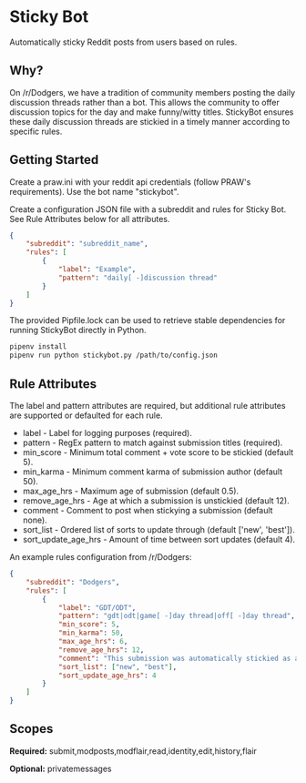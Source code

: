 # Sticky Bot

Automatically sticky Reddit posts from users based on rules.

## Why?

On /r/Dodgers, we have a tradition of community members posting the daily discussion threads rather than a bot. This allows the community to offer discussion topics for the day and make funny/witty titles. StickyBot ensures these daily discussion threads are stickied in a timely manner according to specific rules.

## Getting Started

Create a praw.ini with your reddit api credentials (follow PRAW's requirements). Use the bot name "stickybot".

Create a configuration JSON file with a subreddit and rules for Sticky Bot. See Rule Attributes below for all attributes.

```json
{
    "subreddit": "subreddit_name",
    "rules": [
        {
            "label": "Example",
            "pattern": "daily[ -]discussion thread"
        }
    ]
}
```

The provided Pipfile.lock can be used to retrieve stable dependencies for running StickyBot directly in Python.

```bash
pipenv install
pipenv run python stickybot.py /path/to/config.json
```

## Rule Attributes

The label and pattern attributes are required, but additional rule attributes are supported or defaulted for each rule.

* label - Label for logging purposes (required).
* pattern - RegEx pattern to match against submission titles (required).
* min_score - Minimum total comment + vote score to be stickied (default 5).
* min_karma - Minimum comment karma of submission author (default 50).
* max_age_hrs - Maximum age of submission (default 0.5).
* remove_age_hrs - Age at which a submission is unstickied (default 12).
* comment - Comment to post when stickying a submission (default none).
* sort_list - Ordered list of sorts to update through (default ['new', 'best']).
* sort_update_age_hrs - Amount of time between sort updates (default 4).

An example rules configuration from /r/Dodgers:
```json
{
    "subreddit": "Dodgers",
    "rules": [
        {
            "label": "GDT/ODT",
            "pattern": "gdt|odt|game[ -]day thread|off[ -]day thread",
            "min_score": 5,
            "min_karma": 50,
            "max_age_hrs": 6,
            "remove_age_hrs": 12,
            "comment": "This submission was automatically stickied as a Game Day or Off-Day Thread.",
            "sort_list": ["new", "best"],
            "sort_update_age_hrs": 4
        }
    ]
}
```

## Scopes

**Required:** submit,modposts,modflair,read,identity,edit,history,flair

**Optional:** privatemessages
